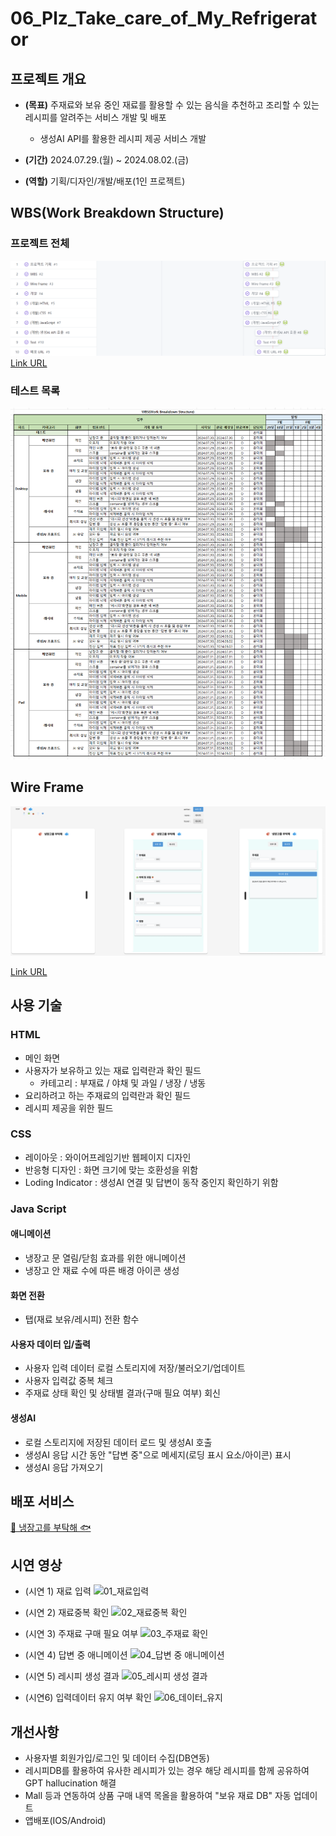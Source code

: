 # 06_Plz_Take_care_of_My_Refrigerator

## 프로젝트 개요
- **(목표)** 주재료와 보유 중인 재료를 활용할 수 있는 음식을 추천하고 조리할 수 있는 레시피를 알려주는 서비스 개발 및 배포
    - 생성AI API를 활용한 레시피 제공 서비스 개발

- **(기간)** 2024.07.29.(월) ~ 2024.08.02.(금)

- **(역할)** 기획/디자인/개발/배포(1인 프로젝트)



## WBS(Work Breakdown Structure)
### 프로젝트 전체
![WBS](wbs_project.png)
[Link URL](https://github.com/users/heeeee-github/projects/6)

### 테스트 목록
![Test List](wbs_test.png)



## Wire Frame
![Wire Frame](wireframe.png)

[Link URL](https://www.figma.com/design/Cdv0GO8PKspUcRK69ptrdf/%EB%83%89%EC%9E%A5%EA%B3%A0%EB%A5%BC-%EB%B6%80%ED%83%81%ED%95%B4?node-id=0-1&t=60SudV9UQd35Kd7l-1)



## 사용 기술
### HTML
- 메인 화면
- 사용자가 보유하고 있는 재료 입력란과 확인 필드
    - 카테고리 : 부재료 / 야채 및 과일 / 냉장 / 냉동 
- 요리하려고 하는 주재료의 입력란과 확인 필드
- 레시피 제공을 위한 필드

### CSS
- 레이아웃 : 와이어프레임기반 웹페이지 디자인
- 반응형 디자인 : 화면 크기에 맞는 호환성을 위함
- Loding Indicator : 생성AI 연결 및 답변이 동작 중인지 확인하기 위함

### Java Script
#### 애니메이션
- 냉장고 문 열림/닫힘 효과를 위한 애니메이션
- 냉장고 안 재료 수에 따른 배경 아이콘 생성

#### 화면 전환
- 탭(재료 보유/레시피) 전환 함수

#### 사용자 데이터 입/출력
- 사용자 입력 데이터 로컬 스토리지에 저장/불러오기/업데이트
- 사용자 입력값 중복 체크
- 주재료 상태 확인 및 상태별 결과(구매 필요 여부) 회신

#### 생성AI
- 로컬 스토리지에 저장된 데이터 로드 및 생성AI 호출
- 생성AI 응답 시간 동안 "답변 중"으로 메세지(로딩 표시 요소/아이콘) 표시
- 생성AI 응답 가져오기



## 배포 서비스
[🥩 냉장고를 부탁해 🐟](https://heeeee-github.github.io/06_Plz_Take_care_of_My_Refrigerator/)



## 시연 영상
- (시연 1) 재료 입력
![01_재료입력](https://github.com/user-attachments/assets/b8c4b919-c2b1-4267-830e-5b9f764e5d04)
  

- (시연 2) 재료중복 확인
![02_재료중복 확인](https://github.com/user-attachments/assets/62c51542-76f2-46db-8e80-fb84081d09a8)


- (시연 3) 주재료 구매 필요 여부
![03_주재료 확인](https://github.com/user-attachments/assets/58156e1c-e9b8-4df2-962b-c612a97891c0)


- (시연 4) 답변 중 애니메이션
![04_답변 중 애니메이션](https://github.com/user-attachments/assets/ff8062f3-3aed-4735-a084-7170f3091bc6)


- (시연 5) 레시피 생성 결과
![05_레시피 생성 결과](https://github.com/user-attachments/assets/62856224-13f1-4402-9f3c-1a776b27e2a5)


- (시연6) 입력데이터 유지 여부 확인
![06_데이터_유지](https://github.com/user-attachments/assets/ed9e407f-ffd7-4be3-bd77-40e742fcbaa2)



## 개선사항
- 사용자별 회원가입/로그인 및 데이터 수집(DB연동)
- 레시피DB를 활용하여 유사한 레시피가 있는 경우 해당 레시피를 함께 공유하여 GPT hallucination 해결
- Mall 등과 연동하여 상품 구매 내역 목올을 활용하여 "보유 재료 DB" 자동 업데이트
- 앱배포(IOS/Android)

